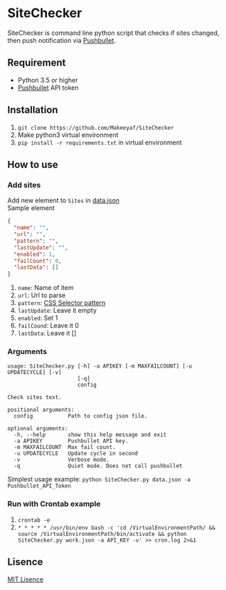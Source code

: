 # SiteChecker
SiteChecker is command line python script that checks if sites changed, then push notification via [Pushbullet](https://docs.pushbullet.com/).

## Requirement
- Python 3.5 or higher
- [Pushbullet](https://docs.pushbullet.com/) API token

## Installation
1. `git clone https://github.com/Makeeyaf/SiteChecker`
1. Make python3 virtual environment
1. `pip install -r requirements.txt` in virtual environment

## How to use
### Add sites
Add new element to `Sites` in [data.json](https://github.com/Makeeyaf/SiteChecker/blob/master/data.json)  
Sample element
```json
{
  "name": "",
  "url": "",
  "pattern": "",
  "lastUpdate": "",
  "enabled": 1,
  "failCount": 0,
  "lastData": []
}
```
1. `name`: Name of item
1. `url`: Url to parse
1. `pattern`: [CSS Selector pattern](https://facelessuser.github.io/soupsieve/selectors/)
1. `lastUpdate`: Leave it empty
1. `enabled`: Set 1
1. `failCound`: Leave it 0
1. `lastData`: Leave it []

### Arguments
```
usage: SiteChecker.py [-h] -a APIKEY [-m MAXFAILCOUNT] [-u UPDATECYCLE] [-v]
                      [-q]
                      config

Check sites text.

positional arguments:
  config           Path to config json file.

optional arguments:
  -h, --help       show this help message and exit
  -a APIKEY        Pushbullet API key.
  -m MAXFAILCOUNT  Max fail count.
  -u UPDATECYCLE   Update cycle in second
  -v               Verbose mode.
  -q               Quiet mode. Does not call pushbullet
```
Simplest usage example: `python SiteChecker.py data.json -a Pushbullet_API_Token`

### Run with Crontab example
1. `crontab -e`
1. `* * * * * /usr/bin/env bash -c 'cd /VirtualEnvironmentPath/ && source /VirtualEnvironmentPath/bin/activate && python SiteChecker.py work.json -a API_KEY -v' >> cron.log 2>&1`

## Lisence
[MIT Lisence](https://github.com/Makeeyaf/SiteChecker/blob/master/LICENSE)
